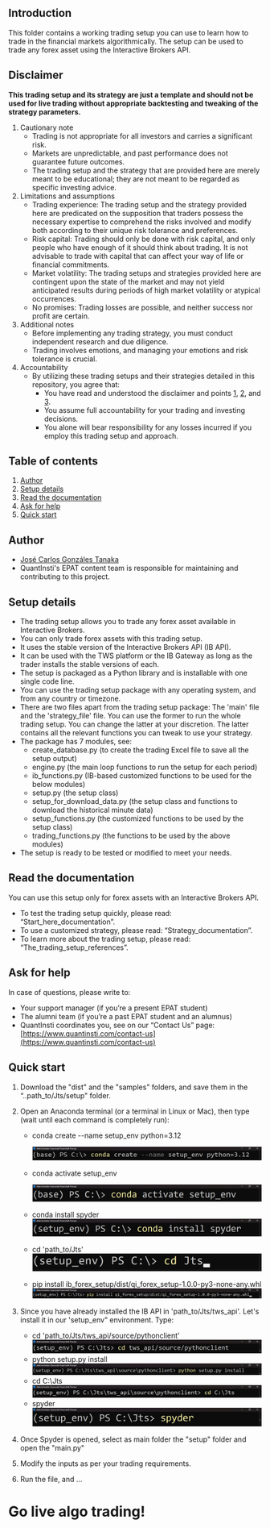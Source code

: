 ## Introduction

This folder contains a working trading setup you can use to learn how to trade in the financial markets algorithmically. The setup can be used to trade any forex asset using the Interactive Brokers API. 

## Disclaimer
**This trading setup and its strategy are just a template and should not be used for live trading without appropriate backtesting and tweaking of the strategy parameters.**

1. Cautionary note <a id='one'></a>
    - Trading is not appropriate for all investors and carries a significant risk.
    - Markets are unpredictable, and past performance does not guarantee future outcomes.
    - The trading setup and the strategy that are provided here are merely meant to be educational; they are not meant to be regarded as specific investing advice.
2. Limitations and assumptions <a id='two'></a>
    - Trading experience: The trading setup and the strategy provided here are predicated on the supposition that traders possess the necessary expertise to comprehend the risks involved and modify both according to their unique risk tolerance and preferences.
    - Risk capital: Trading should only be done with risk capital, and only people who have enough of it should think about trading. It is not advisable to trade with capital that can affect your way of life or financial commitments.
    - Market volatility:  The trading setups and strategies provided here are contingent upon the state of the market and may not yield anticipated results during periods of high market volatility or atypical occurrences.
    - No promises: Trading losses are possible, and neither success nor profit are certain.
3. Additional notes  <a id='three'></a>
    - Before implementing any trading strategy, you must conduct independent research and due diligence.
    - Trading involves emotions, and managing your emotions and risk tolerance is crucial.
4. Accountability
    - By utilizing these trading setups and their strategies detailed in this repository, you agree that:
        - You have read and understood the disclaimer and points [1](#one), [2](#two), and [3](#three).
        - You assume full accountability for your trading and investing decisions.
        - You alone will bear responsibility for any losses incurred if you employ this trading setup and approach.

## Table of contents
1. [Author](#author)
2. [Setup details](#details)
3. [Read the documentation](#documentation)
4. [Ask for help](#help)
5. [Quick start](#start)

<a id='author'></a>
## Author
- [José Carlos Gonzáles Tanaka](https://www.linkedin.com/in/jose-carlos-gonzales-tanaka/)
- QuantInsti's EPAT content team is responsible for maintaining and contributing to this project.

<a id='details'></a>
## Setup details
- The trading setup allows you to trade any forex asset available in Interactive Brokers.
- You can only trade forex assets with this trading setup.
- It uses the stable version of the Interactive Brokers API (IB API).
- It can be used with the TWS platform or the IB Gateway as long as the trader installs the stable versions of each.
- The setup is packaged as a Python library and is installable with one single code line.
- You can use the trading setup package with any operating system, and from any country or timezone.
- There are two files apart from the trading setup package: The 'main' file and the 'strategy_file' file. You can use the former to run the whole trading setup. You can change the latter at your discretion. The latter contains all the relevant functions you can tweak to use your strategy.
- The package has 7 modules, see:
    - create_database.py (to create the trading Excel file to save all the setup output)
    - engine.py (the main loop functions to run the setup for each period)
    - ib_functions.py (IB-based customized functions to be used for the below modules)
    - setup.py (the setup class)
    - setup_for_download_data.py (the setup class and functions to download the historical minute data)
    - setup_functions.py (the customized functions to be used by the setup class)
    - trading_functions.py (the functions to be used by the above modules)
- The setup is ready to be tested or modified to meet your needs.

<a id='documentation'></a>
## Read the documentation
You can use this setup only for forex assets with an Interactive Brokers API. 
- To test the trading setup quickly, please read: “Start_here_documentation”.
- To use a customized strategy, please read: “Strategy_documentation”.
- To learn more about the trading setup, please read: “The_trading_setup_references”.

<a id='help'></a>
## Ask for help
In case of questions, please write to:
- Your support manager (if you’re a present EPAT student)
- The alumni team (if you’re a past EPAT student and an alumnus)
- QuantInsti coordinates you, see on our “Contact Us” page: [https://www.quantinsti.com/contact-us](https://www.quantinsti.com/contact-us)

<a id='start'></a>
## Quick start
1. Download the "dist" and the "samples" folders, and save them in the “..path_to/Jts/setup" folder.
2. Open an Anaconda terminal (or a terminal in Linux or Mac), then type (wait until each command is completely run):

    - conda create --name setup_env python=3.12
   
      ![image01](res/image01.png)
      
    - conda activate setup_env
      
      ![image02](res/image02.png)
      
    - conda install spyder
      ![image03](res/image03.png)
      
    - cd 'path_to/Jts'
      ![image04](res/image04.png)
    - pip install ib_forex_setup/dist/qi_forex_setup-1.0.0-py3-none-any.whl
      ![image05](res/image05.png)

4. Since you have already installed the IB API in 'path_to/Jts/tws_api'. Let's install it in our 'setup_env" environment. Type:
    - cd 'path_to/Jts/tws_api/source/pythonclient'
      ![image06](res/image06.png)
    - python setup.py install
      ![image07](res/image07.png)
    - cd C:\Jts
      ![image08](res/image08.png)
    - spyder
      ![image09](res/image09.png)
5. Once Spyder is opened, select as main folder the "setup" folder and open the "main.py" 
6. Modify the inputs as per your trading requirements.
7. Run the file, and ...

# Go live algo trading!
